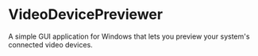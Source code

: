 # VideoDevicePreviewer
 A simple GUI application for Windows that lets you preview your system's connected video devices.
